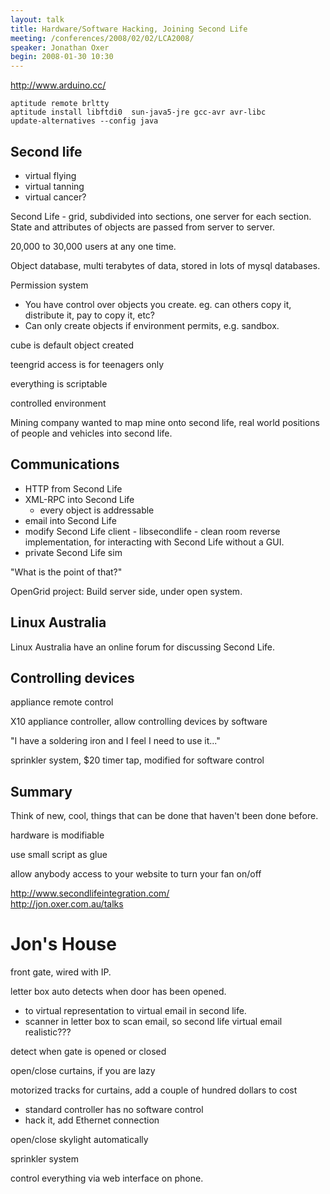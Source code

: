```yaml
---
layout: talk
title: Hardware/Software Hacking, Joining Second Life
meeting: /conferences/2008/02/02/LCA2008/
speaker: Jonathan Oxer
begin: 2008-01-30 10:30
---
```

<http://www.arduino.cc/>

    aptitude remote brltty
    aptitude install libftdi0  sun-java5-jre gcc-avr avr-libc
    update-alternatives --config java


## Second life

* virtual flying
* virtual tanning
* virtual cancer?

Second Life - grid, subdivided into sections, one server for each section.
State and attributes of objects are passed from server to server.

20,000 to 30,000 users at any one time.

Object database, multi terabytes of data, stored in lots of mysql databases.

Permission system

* You have control over objects you create. eg. can others copy it, distribute
it, pay to copy it, etc?
* Can only create objects if environment permits, e.g. sandbox.

cube is default object created

teengrid access is for teenagers only

everything is scriptable

controlled environment

Mining company wanted to map mine onto second life, real world positions of
people and vehicles into second life.

## Communications

* HTTP from Second Life
* XML-RPC into Second Life
  * every object is addressable
* email into Second Life
* modify Second Life client - libsecondlife - clean room reverse implementation, for interacting with
Second Life without a GUI.
* private Second Life sim

"What is the point of that?"

OpenGrid project: Build server side, under open system.

## Linux Australia

Linux Australia have an online forum for discussing Second Life.

## Controlling devices

appliance remote control

X10 appliance controller, allow controlling devices by software

"I have a soldering iron and I feel I need to use it..."

sprinkler system, $20 timer tap, modified for software control

## Summary

Think of new, cool, things that can be done that haven't been done before.

hardware is modifiable

use small script as glue

allow anybody access to your website to turn your fan on/off

<http://www.secondlifeintegration.com/>  
<http://jon.oxer.com.au/talks>

# Jon's House

front gate, wired with IP.

letter box auto detects when door has been opened.

* to virtual representation to virtual email in second life.
* scanner in letter box to scan email, so second life virtual email realistic???

detect when gate is opened or closed

open/close curtains, if you are lazy

motorized tracks for curtains, add a couple of hundred dollars to cost

* standard controller has no software control
* hack it, add Ethernet connection

open/close skylight automatically

sprinkler system

control everything via web interface on phone.
